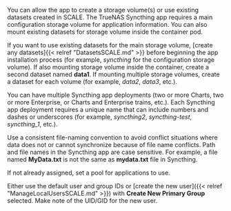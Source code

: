 &NewLine;

You can allow the app to create a storage volume(s) or use existing datasets created in SCALE.
The TrueNAS Syncthing app requires a main configuration storage volume for application information.
You can also mount existing datasets for storage volume inside the container pod.

If you want to use existing datasets for the main storage volume, [create any datasets]{{< relref "DatasetsSCALE.md" >}} before beginning the app installation process (for example, *syncthing* for the configuration storage volume).
If also mounting storage volume inside the container, create a second dataset named **data1**. If mounting multiple storage volumes, create a dataset for each volume (for example, *data2*, *data3*, etc.).

You can have multiple Syncthing app deployments (two or more Charts, two or more Enterprise, or Charts and Enterprise trains, etc.).
Each Syncthing app deployment requires a unique name that can include numbers and dashes or underscores (for example, *syncthing2*, *syncthing-test*, *syncthing_1*, etc.).

Use a consistent file-naming convention to avoid conflict situations where data does not or cannot synchronize because of file name conflicts.
Path and file names in the Syncthing app are case sensitive.
For example, a file named **MyData.txt** is not the same as **mydata.txt** file in Syncthing.

If not already assigned, set a pool for applications to use.

Either use the default user and group IDs or [create the new user]({{< relref "ManageLocalUsersSCALE.md" >}}) with **Create New Primary Group** selected.
Make note of the UID/GID for the new user.
